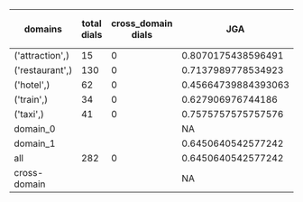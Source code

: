 | domains         |   total dials |   cross_domain dials | JGA                 | RSA                | TA                 | CDTA   |   total turns |   cross-domain turns |
|-----------------|---------------|----------------------|---------------------|--------------------|--------------------|--------|---------------|----------------------|
| ('attraction',) |            15 |                    0 | 0.8070175438596491  | 0.9327485380116958 | 0.9122807017543859 | NA     |            57 |                    0 |
| ('restaurant',) |           130 |                    0 | 0.7137989778534923  | 0.9139479039479027 | 0.82793867120954   | NA     |           587 |                    0 |
| ('hotel',)      |            62 |                    0 | 0.45664739884393063 | 0.8328301650040781 | 0.6820809248554913 | NA     |           346 |                    0 |
| ('train',)      |            34 |                    0 | 0.627906976744186   | 0.8694280078895467 | 0.8488372093023255 | NA     |           172 |                    0 |
| ('taxi',)       |            41 |                    0 | 0.7575757575757576  | 0.866876310272537  | 0.896969696969697  | NA     |           165 |                    0 |
| domain_0        |               |                      | NA                  | NA                 | NA                 | NA     |             0 |                    0 |
| domain_1        |               |                      | 0.6450640542577242  | 0.8820678814214924 | 0.8048229088168802 | NA     |          1327 |                    0 |
| all             |           282 |                    0 | 0.6450640542577242  | 0.8820678814214924 | 0.8048229088168802 | NA     |          1327 |                    0 |
| cross-domain    |               |                      | NA                  | NA                 | NA                 | NA     |             0 |                    0 |
